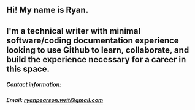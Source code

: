 ## Hi! My name is Ryan. 

## I'm a technical writer with minimal software/coding documentation experience looking to use Github to learn, collaborate, and build the experience necessary for a career in this space. 

##### Contact information: 
##### Email: ryanpearson.writ@gmail.com
<!--
**ryan-m-pearson/ryan-m-pearson** is a ✨ _special_ ✨ repository because its `README.md` (this file) appears on your GitHub profile.

Here are some ideas to get you started:

- 🔭 I’m currently working on ...
- 🌱 I’m currently learning ...
- 👯 I’m looking to collaborate on ...
- 🤔 I’m looking for help with ...
- 💬 Ask me about ...
- 📫 How to reach me: ...
- 😄 Pronouns: ...
- ⚡ Fun fact: ...
-->
